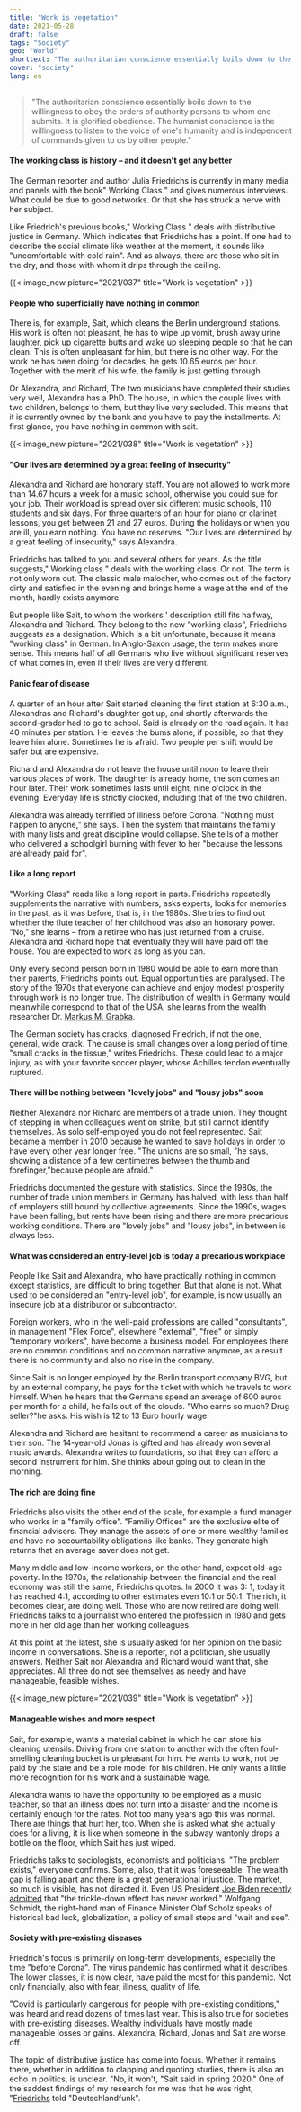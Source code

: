 ```yaml
---
title: "Work is vegetation"
date: 2021-05-28
draft: false
tags: "Society"
geo: "World"
shorttext: "The authoritarian conscience essentially boils down to the willingness to obey the orders of government."
cover: "society"
lang: en
---
```


> "The authoritarian conscience essentially boils down to the willingness to obey the orders of authority persons to whom one submits. It is glorified obedience. The humanist conscience is the willingness to listen to the voice of one's humanity and is independent of commands given to us by other people."


#### The working class is history – and it doesn't get any better

The German reporter and author Julia Friedrichs is currently in many media and panels with the book" Working Class " and gives numerous interviews. What could be due to good networks. Or that she has struck a nerve with her subject.

Like Friedrich's previous books," Working Class " deals with distributive justice in Germany. Which indicates that Friedrichs has a point. If one had to describe the social climate like weather at the moment, it sounds like "uncomfortable with cold rain". And as always, there are those who sit in the dry, and those with whom it drips through the ceiling.

{{< image_new picture="2021/037" title="Work is vegetation" >}}

#### People who superficially have nothing in common

There is, for example, Sait, which cleans the Berlin underground stations. His work is often not pleasant, he has to wipe up vomit, brush away urine laughter, pick up cigarette butts and wake up sleeping people so that he can clean. This is often unpleasant for him, but there is no other way. For the work he has been doing for decades, he gets 10.65 euros per hour. Together with the merit of his wife, the family is just getting through.

Or Alexandra, and Richard, The two musicians have completed their studies very well, Alexandra has a PhD. The house, in which the couple lives with two children, belongs to them, but they live very secluded. This means that it is currently owned by the bank and you have to pay the installments. At first glance, you have nothing in common with sait.

{{< image_new picture="2021/038" title="Work is vegetation" >}}

#### "Our lives are determined by a great feeling of insecurity"

Alexandra and Richard are honorary staff. You are not allowed to work more than 14.67 hours a week for a music school, otherwise you could sue for your job. Their workload is spread over six different music schools, 110 students and six days. For three quarters of an hour for piano or clarinet lessons, you get between 21 and 27 euros. During the holidays or when you are ill, you earn nothing. You have no reserves. "Our lives are determined by a great feeling of insecurity," says Alexandra.

Friedrichs has talked to you and several others for years. As the title suggests," Working class " deals with the working class. Or not. The term is not only worn out. The classic male malocher, who comes out of the factory dirty and satisfied in the evening and brings home a wage at the end of the month, hardly exists anymore.

But people like Sait, to whom the workers ' description still fits halfway, Alexandra and Richard. They belong to the new "working class", Friedrichs suggests as a designation. Which is a bit unfortunate, because it means "working class" in German. In Anglo-Saxon usage, the term makes more sense. This means half of all Germans who live without significant reserves of what comes in, even if their lives are very different.

#### Panic fear of disease

A quarter of an hour after Sait started cleaning the first station at 6:30 a.m., Alexandras and Richard's daughter got up, and shortly afterwards the second-grader had to go to school. Said is already on the road again. It has 40 minutes per station. He leaves the bums alone, if possible, so that they leave him alone. Sometimes he is afraid. Two people per shift would be safer but are expensive.

Richard and Alexandra do not leave the house until noon to leave their various places of work. The daughter is already home, the son comes an hour later. Their work sometimes lasts until eight, nine o'clock in the evening. Everyday life is strictly clocked, including that of the two children.

Alexandra was already terrified of illness before Corona. "Nothing must happen to anyone," she says. Then the system that maintains the family with many lists and great discipline would collapse. She tells of a mother who delivered a schoolgirl burning with fever to her "because the lessons are already paid for".

#### Like a long report

"Working Class" reads like a long report in parts. Friedrichs repeatedly supplements the narrative with numbers, asks experts, looks for memories in the past, as it was before, that is, in the 1980s. She tries to find out whether the flute teacher of her childhood was also an honorary power. "No," she learns – from a retiree who has just returned from a cruise. Alexandra and Richard hope that eventually they will have paid off the house. You are expected to work as long as you can.

Only every second person born in 1980 would be able to earn more than their parents, Friedrichs points out. Equal opportunities are paralysed. The story of the 1970s that everyone can achieve and enjoy modest prosperity through work is no longer true. The distribution of wealth in Germany would meanwhile correspond to that of the USA, she learns from the wealth researcher Dr. [Markus M. Grabka](https://www.diw.de/de/diw_01.c.10780.de/personen/grabka__markus_m..html "Dr. Markus M. Grabka").

The German society has cracks, diagnosed Friedrich, if not the one, general, wide crack. The cause is small changes over a long period of time, "small cracks in the tissue," writes Friedrichs. These could lead to a major injury, as with your favorite soccer player, whose Achilles tendon eventually ruptured.

#### There will be nothing between "lovely jobs" and "lousy jobs" soon

Neither Alexandra nor Richard are members of a trade union. They thought of stepping in when colleagues went on strike, but still cannot identify themselves. As solo self-employed you do not feel represented. Sait became a member in 2010 because he wanted to save holidays in order to have every other year longer free. "The unions are so small, "he says, showing a distance of a few centimetres between the thumb and forefinger,"because people are afraid."

Friedrichs documented the gesture with statistics. Since the 1980s, the number of trade union members in Germany has halved, with less than half of employers still bound by collective agreements. Since the 1990s, wages have been falling, but rents have been rising and there are more precarious working conditions. There are "lovely jobs" and "lousy jobs", in between is always less.

#### What was considered an entry-level job is today a precarious workplace

People like Sait and Alexandra, who have practically nothing in common except statistics, are difficult to bring together. But that alone is not. What used to be considered an "entry-level job", for example, is now usually an insecure job at a distributor or subcontractor.

Foreign workers, who in the well-paid professions are called "consultants", in management "Flex Force", elsewhere "external", "free" or simply "temporary workers", have become a business model. For employees there are no common conditions and no common narrative anymore, as a result there is no community and also no rise in the company.

Since Sait is no longer employed by the Berlin transport company BVG, but by an external company, he pays for the ticket with which he travels to work himself. When he hears that the Germans spend an average of 600 euros per month for a child, he falls out of the clouds. "Who earns so much? Drug seller?"he asks. His wish is 12 to 13 Euro hourly wage.

Alexandra and Richard are hesitant to recommend a career as musicians to their son. The 14-year-old Jonas is gifted and has already won several music awards. Alexandra writes to foundations, so that they can afford a second Instrument for him. She thinks about going out to clean in the morning.

#### The rich are doing fine

Friedrichs also visits the other end of the scale, for example a fund manager who works in a "family office". "Familiy Offices" are the exclusive elite of financial advisors. They manage the assets of one or more wealthy families and have no accountability obligations like banks. They generate high returns that an average saver does not get.

Many middle and low-income workers, on the other hand, expect old-age poverty. In the 1970s, the relationship between the financial and the real economy was still the same, Friedrichs quotes. In 2000 it was 3: 1, today it has reached 4:1, according to other estimates even 10:1 or 50:1. The rich, it becomes clear, are doing well. Those who are now retired are doing well. Friedrichs talks to a journalist who entered the profession in 1980 and gets more in her old age than her working colleagues.

At this point at the latest, she is usually asked for her opinion on the basic income in conversations. She is a reporter, not a politician, she usually answers. Neither Sait nor Alexandra and Richard would want that, she appreciates. All three do not see themselves as needy and have manageable, feasible wishes.

{{< image_new picture="2021/039" title="Work is vegetation" >}}

#### Manageable wishes and more respect

Sait, for example, wants a material cabinet in which he can store his cleaning utensils. Driving from one station to another with the often foul-smelling cleaning bucket is unpleasant for him. He wants to work, not be paid by the state and be a role model for his children. He only wants a little more recognition for his work and a sustainable wage.

Alexandra wants to have the opportunity to be employed as a music teacher, so that an illness does not turn into a disaster and the income is certainly enough for the rates. Not too many years ago this was normal. There are things that hurt her, too. When she is asked what she actually does for a living, it is like when someone in the subway wantonly drops a bottle on the floor, which Sait has just wiped.

Friedrichs talks to sociologists, economists and politicians. "The problem exists," everyone confirms. Some, also, that it was foreseeable. The wealth gap is falling apart and there is a great generational injustice. The market, so much is visible, has not directed it. Even US President [Joe Biden recently admitted](https://www.theguardian.com/us-news/2021/apr/28/joe-biden-speech-congress-sketch "Biden’s speech to Congress is a once unthinkable call for transformation") that "the trickle-down effect has never worked." Wolfgang Schmidt, the right-hand man of Finance Minister Olaf Scholz speaks of historical bad luck, globalization, a policy of small steps and "wait and see".

#### Society with pre-existing diseases

Friedrich's focus is primarily on long-term developments, especially the time "before Corona". The virus pandemic has confirmed what it describes. The lower classes, it is now clear, have paid the most for this pandemic. Not only financially, also with fear, illness, quality of life.

"Covid is particularly dangerous for people with pre-existing conditions," was heard and read dozens of times last year. This is also true for societies with pre-existing diseases. Wealthy individuals have mostly made manageable losses or gains. Alexandra, Richard, Jonas and Sait are worse off.

The topic of distributive justice has come into focus. Whether it remains there, whether in addition to clapping and quoting studies, there is also an echo in politics, is unclear. "No, it won't, "Sait said in spring 2020." One of the saddest findings of my research for me was that he was right, "[Friedrichs](https://www.deutschlandfunkkultur.de/julia-friedrichs-working-class-warum-das-soziale.1270.de.html?dram:article_id=493307 "Warum das soziale Aufstiegsversprechen nicht mehr funktioniert") told "Deutschlandfunk".
